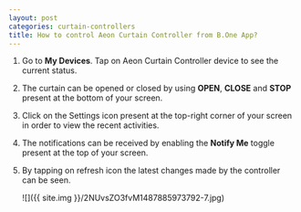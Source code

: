 ```yaml
---
layout: post
categories: curtain-controllers
title: How to control Aeon Curtain Controller from B.One App?
---
```


1. Go to **My Devices**. Tap on Aeon Curtain Controller device to see the current status.

2. The curtain can be opened or closed by using **OPEN**, **CLOSE** and **STOP** present at the bottom of your screen.

3. Click on the Settings icon present at the top-right corner of your screen in order to view the recent activities.

4. The notifications can be received by enabling the **Notify Me** toggle present at the top of your screen.

5. By tapping on refresh icon the latest changes made by the controller can be seen.

    ![]({{ site.img }}/2NUvsZO3fvM1487885973792-7.jpg)